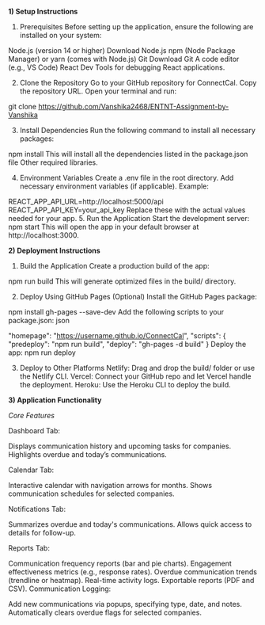 **1) Setup Instructions**

1. Prerequisites
Before setting up the application, ensure the following are installed on your system:

Node.js (version 14 or higher) Download Node.js
npm (Node Package Manager) or yarn (comes with Node.js)
Git Download Git
A code editor (e.g., VS Code)
React Dev Tools for debugging React applications.

2. Clone the Repository
Go to your GitHub repository for ConnectCal.
Copy the repository URL.
Open your terminal and run:

git clone https://github.com/Vanshika2468/ENTNT-Assignment-by-Vanshika

3. Install Dependencies
Run the following command to install all necessary packages:


npm install
This will install all the dependencies listed in the package.json file
Other required libraries.

4. Environment Variables
Create a .env file in the root directory.
Add necessary environment variables (if applicable). Example:

REACT_APP_API_URL=http://localhost:5000/api
REACT_APP_API_KEY=your_api_key
Replace these with the actual values needed for your app.
5. Run the Application
Start the development server:
npm start
This will open the app in your default browser at http://localhost:3000.

**2) Deployment Instructions**
1. Build the Application
Create a production build of the app:

npm run build
This will generate optimized files in the build/ directory.

2. Deploy Using GitHub Pages (Optional)
Install the GitHub Pages package:


npm install gh-pages --save-dev
Add the following scripts to your package.json:
json

"homepage": "https://username.github.io/ConnectCal",
"scripts": {
  "predeploy": "npm run build",
  "deploy": "gh-pages -d build"
}
Deploy the app:
npm run deploy

3. Deploy to Other Platforms
Netlify: Drag and drop the build/ folder or use the Netlify CLI.
Vercel: Connect your GitHub repo and let Vercel handle the deployment.
Heroku: Use the Heroku CLI to deploy the build.


**3) Application Functionality**

_Core Features_


Dashboard Tab:

Displays communication history and upcoming tasks for companies.
Highlights overdue and today’s communications.

Calendar Tab:

Interactive calendar with navigation arrows for months.
Shows communication schedules for selected companies.

Notifications Tab:

Summarizes overdue and today's communications.
Allows quick access to details for follow-up.

Reports Tab:

Communication frequency reports (bar and pie charts).
Engagement effectiveness metrics (e.g., response rates).
Overdue communication trends (trendline or heatmap).
Real-time activity logs.
Exportable reports (PDF and CSV).
Communication Logging:

Add new communications via popups, specifying type, date, and notes.
Automatically clears overdue flags for selected companies.
